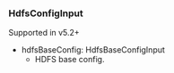 ### HdfsConfigInput
Supported in v5.2+

- hdfsBaseConfig: HdfsBaseConfigInput
  - HDFS base config.
